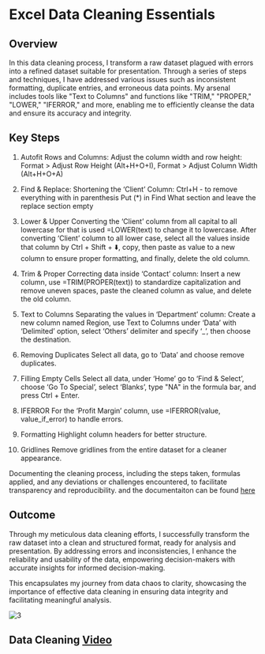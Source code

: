 # Excel Data Cleaning Essentials

## Overview

In this data cleaning process, I transform a raw dataset plagued with errors into a refined dataset suitable for presentation. Through a series of steps and techniques, I have addressed various issues such as inconsistent formatting, duplicate entries, and erroneous data points. My arsenal includes tools like "Text to Columns" and functions like "TRIM," "PROPER," "LOWER," "IFERROR," and more, enabling me to efficiently cleanse the data and ensure its accuracy and integrity.

## Key Steps

1. Autofit Rows and Columns:
Adjust the column width and row height:
Format > Adjust Row Height (Alt+H+O+I),
Format > Adjust Column Width (Alt+H+O+A)

2. Find & Replace:
Shortening the ‘Client’ Column:
Ctrl+H - to remove everything with in parenthesis
Put (*) in Find What section and leave the replace section empty

3. Lower & Upper
Converting the ‘Client’ column from all capital to all lowercase for that is used =LOWER(text) to change it to lowercase.
After converting ‘Client’ column to all lower case, select all the values inside that column by Ctrl + Shift + ⬇️, copy, then paste as value to a new column to ensure proper formatting, and finally, delete the old column.

4. Trim & Proper
Correcting data inside ‘Contact’ column:
Insert a new column, use =TRIM(PROPER(text)) to standardize capitalization and remove uneven spaces, paste the cleaned column as value, and delete the old column.

5. Text to Columns
Separating the values in ‘Department’ column:
Create a new column named Region, use Text to Columns under ‘Data’ with ‘Delimited’ option, select ‘Others’ delimiter and specify ‘_’, then choose the destination.

6. Removing Duplicates
Select all data, go to ‘Data’ and choose remove duplicates.

7. Filling Empty Cells
Select all data, under ‘Home’ go to ‘Find & Select’, choose ‘Go To Special’, select ‘Blanks’, type "NA" in the formula bar, and press Ctrl + Enter.

8. IFERROR
For the ‘Profit Margin’ column, use =IFERROR(value, value_if_error) to handle errors.

9. Formatting
Highlight column headers for better structure.

10. Gridlines
Remove gridlines from the entire dataset for a cleaner appearance.

Documenting the cleaning process, including the steps taken, formulas applied, and any deviations or challenges encountered, to facilitate transparency and reproducibility.
and the documentaiton can be found [here](https://docs.google.com/document/d/1_pSwzm_xOeKFgSp4P51mocSa29R4VGJut4gvl1oPIjM/edit#heading=h.ju77fbdmm9qy)

## Outcome

Through my meticulous data cleaning efforts, I successfully transform the raw dataset into a clean and structured format, ready for analysis and presentation. By addressing errors and inconsistencies, I enhance the reliability and usability of the data, empowering decision-makers with accurate insights for informed decision-making.

This encapsulates my journey from data chaos to clarity, showcasing the importance of effective data cleaning in ensuring data integrity and facilitating meaningful analysis.

![3](https://github.com/Sanjeev-Lama/Excel-Data-Cleaning/assets/158605914/79494d32-89ac-4c15-a092-ff359d36265e) 

## Data Cleaning [Video](https://screenapp.io/app/#/shared/09b99a56-c8b9-4d97-a096-7888150fecb5) 
